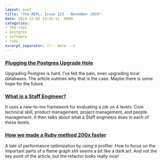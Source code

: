 ```yaml
---
layout: post
title: "The REPL: Issue 123 - November 2024"
date: 2024-12-02 14:41:11 -0800
categories:
- the repl
- postgres
- software
- ruby
excerpt_separator: <!-- more -->
---
```


### [Plugging the Postgres Upgrade Hole](https://tembo.io/blog/plug-postgres-upgrade-hole)

Upgrading Postgres is hard. I've felt the pain, even upgrading local databases. The article outlines why that is the case. Maybe there is some hope for the future.

### [What is a Staff Engineer?](https://nishtahir.com/what-is-a-staff-engineer/)

It uses a new-to-me framework for evaluating a job on 4 levels: Core technical skill, product management, project management, and people management. It then talks about what a Staff engineers does in each of these levels.

### [How we made a Ruby method 200x faster](https://www.campsite.com/blog/how-we-made-a-ruby-method-200x-faster)

A tale of performance optimization by using a profiler. How to focus on the important parts of a flame graph still seems a bit like a dark art. And not the key point of the article, but the refactor looks really nice!
